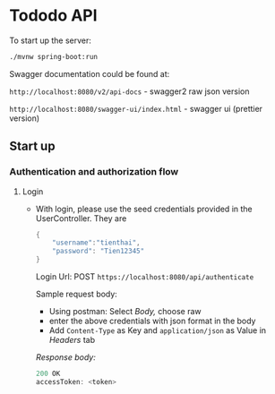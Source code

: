 # Tododo API

To start up the server:

```bash
./mvnw spring-boot:run
```
Swagger documentation could be found at:

`http://localhost:8080/v2/api-docs` - swagger2 raw json version

`http://localhost:8080/swagger-ui/index.html` - swagger ui (prettier version)

## Start up

### Authentication and authorization flow

1. Login 
    - With login, please use the seed credentials provided in the UserController. They are

        ```java
        {
        	"username":"tienthai",
        	"password": "Tien12345"
        }
        ```

        Login Url: POST `https://localhost:8080/api/authenticate`

        Sample request body:

        - Using postman: Select *Body,*  choose raw
        - enter the above credentials with json format in the body
        - Add `Content-Type` as Key and `application/json` as Value in *Headers* tab

        *Response body:* 

        ```java
        200 OK 
        accessToken: <token>
        ```